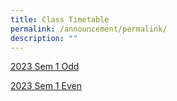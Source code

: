 ```yaml
---
title: Class Timetable
permalink: /announcement/permalink/
description: ""
---
```

[2023 Sem 1 Odd](/files/2023%20Sem%201%20Odd.pdf)

[2023 Sem 1 Even](/files/2023%20Sem%201%20Even.pdf)